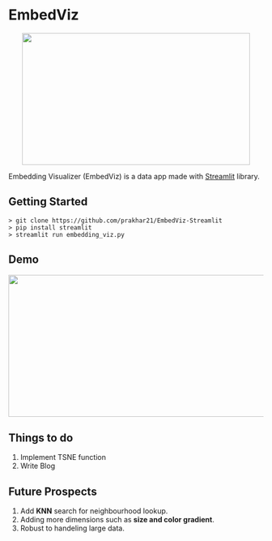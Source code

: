 # EmbedViz
<p align="center">
  <img width="450" height="260" src="https://github.com/prakhar21/EmbedViz-Streamlit/blob/master/feature.png">
</p>

Embedding Visualizer (EmbedViz) is a data app made with [Streamlit](https://github.com/streamlit/streamlit) library. 

## Getting Started
```
> git clone https://github.com/prakhar21/EmbedViz-Streamlit
> pip install streamlit
> streamlit run embedding_viz.py
```

## Demo
<p align="center">
  <img width="550" height="280" src="https://github.com/prakhar21/EmbedViz-Streamlit/blob/master/embedviz.gif">
</p>

## Things to do
1. Implement TSNE function
2. Write Blog

## Future Prospects
1. Add __KNN__ search for neighbourhood lookup.
2. Adding more dimensions such as __size and color gradient__.
3. Robust to handeling large data.
